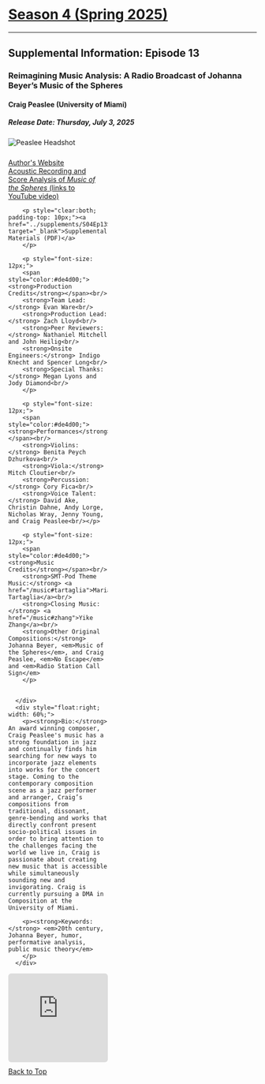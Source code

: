 <div class="seasonheader">
    <a href="/episodes/season04"><h1 class="seasonheader-text">Season 4 (Spring 2025)</h1></a>
</div>

<div>
<hr>
<h2>Supplemental Information: Episode 13</h2>

  <div class="supplement" id="e4.13">
    <h3 class="supplement-title">Reimagining Music Analysis: A Radio Broadcast of Johanna Beyer’s Music of the Spheres</h3>
    <h4>Craig Peaslee (University of Miami)</h4>
    <h5>Release Date: Thursday, July 3, 2025</h5>
    <div class="floatsupps">
      <div style="float:left; width: 40%;">
        <img class="biopic" alt="Peaslee Headshot" src="../supplements/S04Ep13peaslee.jpg">
        <p style="clear:both; padding-top: 10px; padding-right: 10px"><a href="https://www.craigpeaslee.com/">Author's Website</a><br/>
          <a href="https://www.youtube.com/watch?v=ihcIYzCqOUw">Acoustic Recording and Score Analysis of <em>Music of the Spheres</em> (links to YouTube video)</a><br/></p>

        <p style="clear:both; padding-top: 10px;"><a href="../supplements/S04Ep13Supp_peaslee.pdf" target="_blank">Supplemental Materials (PDF)</a>
        </p>

        <p style="font-size: 12px;">
        <span style="color:#de4d00;"><strong>Production Credits</strong></span><br/>
        <strong>Team Lead:</strong> Evan Ware<br/>
        <strong>Production Lead:</strong> Zach Lloyd<br/>
        <strong>Peer Reviewers:</strong> Nathaniel Mitchell and John Heilig<br/>
        <strong>Onsite Engineers:</strong> Indigo Knecht and Spencer Long<br/>
        <strong>Special Thanks:</strong> Megan Lyons and Jody Diamond<br/>
        </p>

        <p style="font-size: 12px;">
        <span style="color:#de4d00;"><strong>Performances</strong></span><br/>
        <strong>Violins:</strong> Benita Peych Dzhurkova<br/>
        <strong>Viola:</strong> Mitch Cloutier<br/>
        <strong>Percussion:</strong> Cory Fica<br/>
        <strong>Voice Talent:</strong> David Ake, Christin Dahne, Andy Lorge, Nicholas Wray, Jenny Young, and Craig Peaslee<br/></p>

        <p style="font-size: 12px;">
        <span style="color:#de4d00;"><strong>Music Credits</strong></span><br/>
        <strong>SMT-Pod Theme Music:</strong> <a href="/music#tartaglia">Maria Tartaglia</a><br/>
        <strong>Closing Music:</strong> <a href="/music#zhang">Yike Zhang</a><br/>
        <strong>Other Original Compositions:</strong> Johanna Beyer, <em>Music of the Spheres</em>, and Craig Peaslee, <em>No Escape</em> and <em>Radio Station Call Sign</em>
        </p>


      </div>
      <div style="float:right; width: 60%;">
        <p><strong>Bio:</strong> An award winning composer, Craig Peaslee's music has a strong foundation in jazz and continually finds him searching for new ways to incorporate jazz elements into works for the concert stage. Coming to the contemporary composition scene as a jazz performer and arranger, Craig’s compositions from traditional, dissonant, genre-bending and works that directly confront present socio-political issues in order to bring attention to the challenges facing the world we live in, Craig is passionate about creating new music that is accessible while simultaneously sounding new and invigorating. Craig is currently pursuing a DMA in Composition at the University of Miami.

</p>

        <p><strong>Keywords:</strong> <em>20th century, Johanna Beyer, humor, performative analysis, public music theory</em>
        </p>
      </div>
<div style="width: 100%; height: 180px; margin-top: 10px; margin-bottom: 10px; border-radius: 6px; overflow:hidden; clear:both;">
<iframe style="width: 100%; height: 180px;" frameborder="no" scrolling="no" seamless src="https://player.captivate.fm/episode/f6ea6819-e919-45d5-ad72-28498a8fb417/"></iframe></div>
    <a class="to-top" href="#top">Back to Top</a>
  </div>  